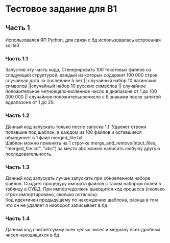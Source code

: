 # Тестовое задание для B1  
## Часть 1  
Использовался ЯП Python, для связи с бд использовалась встроенная sqlite3
### Часть 1.1  
Запустив эту часть кода, Сгенерировать 100 текстовых файлов со следующей структурой, каждый из которых содержит 100 000 строк:  
случайная дата за последние 5 лет || случайный набор 10 латинских символов ||случайный набор 10 русских символов || случайное положительное четноецелочисленное число в диапазоне от 1 до 100 000 000 || случайное положительноечисло с 8 знаками после запятой вдиапазоне от 1 до 20.
### Часть 1.2  
Данный код запускать только после запуска 1.1. Удаляет строки попавшие под шаблон, в каждом из 100 файлов и оставшиеся обьединяет в 1 файл merged_file.txt  
Шаблон можно поменять на 1 строчке merge_and_remove(input_files, "merged_file.txt", "abc") за место abc можно написать любуюу другую последовательность.
### Часть 1.3  
Данный код запускать лучше запускать при обновленном наборе файлов. Создает процедуру импорта файлов с таким набором полей в таблицу в СУБД. При импортедолжен выводится ход процесса (сколько строк импортировано, сколько осталось).  
Код идентичен предыдущему по нахождению шаблона, разнца в том что он не удаляет я наоборот записывает в бд  
### Часть 1.4  
Данный код считаетсумму всех целых чисел и медиану всех дробных чисел находящихся в бд
